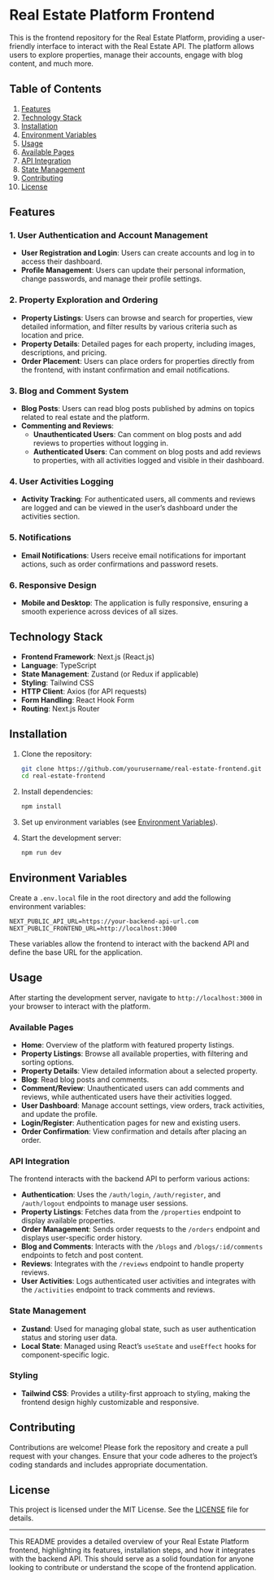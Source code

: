 # Real Estate Platform Frontend

This is the frontend repository for the Real Estate Platform, providing a user-friendly interface to interact with the Real Estate API. The platform allows users to explore properties, manage their accounts, engage with blog content, and much more.

## Table of Contents

1. [Features](#features)
2. [Technology Stack](#technology-stack)
3. [Installation](#installation)
4. [Environment Variables](#environment-variables)
5. [Usage](#usage)
6. [Available Pages](#available-pages)
7. [API Integration](#api-integration)
8. [State Management](#state-management)
9. [Contributing](#contributing)
10. [License](#license)

## Features

### 1. User Authentication and Account Management
- **User Registration and Login**: Users can create accounts and log in to access their dashboard.
- **Profile Management**: Users can update their personal information, change passwords, and manage their profile settings.

### 2. Property Exploration and Ordering
- **Property Listings**: Users can browse and search for properties, view detailed information, and filter results by various criteria such as location and price.
- **Property Details**: Detailed pages for each property, including images, descriptions, and pricing.
- **Order Placement**: Users can place orders for properties directly from the frontend, with instant confirmation and email notifications.

### 3. Blog and Comment System
- **Blog Posts**: Users can read blog posts published by admins on topics related to real estate and the platform.
- **Commenting and Reviews**:
  - **Unauthenticated Users**: Can comment on blog posts and add reviews to properties without logging in.
  - **Authenticated Users**: Can comment on blog posts and add reviews to properties, with all activities logged and visible in their dashboard.

### 4. User Activities Logging
- **Activity Tracking**: For authenticated users, all comments and reviews are logged and can be viewed in the user’s dashboard under the activities section.

### 5. Notifications
- **Email Notifications**: Users receive email notifications for important actions, such as order confirmations and password resets.

### 6. Responsive Design
- **Mobile and Desktop**: The application is fully responsive, ensuring a smooth experience across devices of all sizes.

## Technology Stack

- **Frontend Framework**: Next.js (React.js)
- **Language**: TypeScript
- **State Management**: Zustand (or Redux if applicable)
- **Styling**: Tailwind CSS
- **HTTP Client**: Axios (for API requests)
- **Form Handling**: React Hook Form
- **Routing**: Next.js Router

## Installation

1. Clone the repository:
   ```bash
   git clone https://github.com/yourusername/real-estate-frontend.git
   cd real-estate-frontend
   ```

2. Install dependencies:
   ```bash
   npm install
   ```

3. Set up environment variables (see [Environment Variables](#environment-variables)).

4. Start the development server:
   ```bash
   npm run dev
   ```

## Environment Variables

Create a `.env.local` file in the root directory and add the following environment variables:

```env
NEXT_PUBLIC_API_URL=https://your-backend-api-url.com
NEXT_PUBLIC_FRONTEND_URL=http://localhost:3000
```

These variables allow the frontend to interact with the backend API and define the base URL for the application.

## Usage

After starting the development server, navigate to `http://localhost:3000` in your browser to interact with the platform.

### Available Pages

- **Home**: Overview of the platform with featured property listings.
- **Property Listings**: Browse all available properties, with filtering and sorting options.
- **Property Details**: View detailed information about a selected property.
- **Blog**: Read blog posts and comments.
- **Comment/Review**: Unauthenticated users can add comments and reviews, while authenticated users have their activities logged.
- **User Dashboard**: Manage account settings, view orders, track activities, and update the profile.
- **Login/Register**: Authentication pages for new and existing users.
- **Order Confirmation**: View confirmation and details after placing an order.

### API Integration

The frontend interacts with the backend API to perform various actions:

- **Authentication**: Uses the `/auth/login`, `/auth/register`, and `/auth/logout` endpoints to manage user sessions.
- **Property Listings**: Fetches data from the `/properties` endpoint to display available properties.
- **Order Management**: Sends order requests to the `/orders` endpoint and displays user-specific order history.
- **Blog and Comments**: Interacts with the `/blogs` and `/blogs/:id/comments` endpoints to fetch and post content.
- **Reviews**: Integrates with the `/reviews` endpoint to handle property reviews.
- **User Activities**: Logs authenticated user activities and integrates with the `/activities` endpoint to track comments and reviews.

### State Management

- **Zustand**: Used for managing global state, such as user authentication status and storing user data.
- **Local State**: Managed using React’s `useState` and `useEffect` hooks for component-specific logic.

### Styling

- **Tailwind CSS**: Provides a utility-first approach to styling, making the frontend design highly customizable and responsive.

## Contributing

Contributions are welcome! Please fork the repository and create a pull request with your changes. Ensure that your code adheres to the project’s coding standards and includes appropriate documentation.

## License

This project is licensed under the MIT License. See the [LICENSE](LICENSE) file for details.

---

This README provides a detailed overview of your Real Estate Platform frontend, highlighting its features, installation steps, and how it integrates with the backend API. This should serve as a solid foundation for anyone looking to contribute or understand the scope of the frontend application.